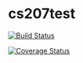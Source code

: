 # cs207test

[![Build Status](https://travis-ci.org/dsondak/cs207testing.svg?branch=master)](https://travis-ci.org/dsondak/cs207testing.svg?branch=master)

[![Coverage Status](https://coveralls.io/repos/github/dsondak/cs207testing/badge.svg?branch=master)](https://coveralls.io/github/dsondak/cs207testing?branch=master)
